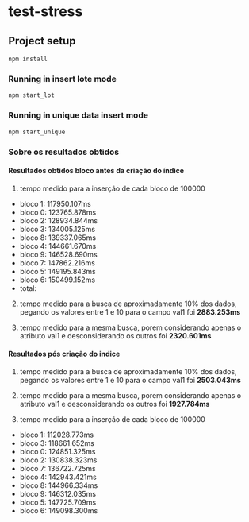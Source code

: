 # test-stress

## Project setup
```
npm install
```

### Running in insert lote mode
```
npm start_lot
```

### Running in unique data insert mode
```
npm start_unique
```
### Sobre os resultados obtidos
#### Resultados obtidos bloco antes da criação do índice 
1. tempo medido para a inserção de cada bloco de 100000

* bloco 1: 117950.107ms
* bloco 0: 123765.878ms
* bloco 2: 128934.844ms
* bloco 3: 134005.125ms
* bloco 8: 139337.065ms
* bloco 4: 144661.670ms
* bloco 9: 146528.690ms
* bloco 7: 147862.216ms
* bloco 5: 149195.843ms
* bloco 6: 150499.152ms
* total: 
2. tempo medido para a busca de aproximadamente 10% dos dados, pegando os valores entre 1 e 10 para o campo val1 foi
**2883.253ms**

3. tempo medido para a mesma busca, porem considerando apenas o atributo val1 e desconsiderando os outros foi **2320.601ms**
#### Resultados pós criação do indice
1. tempo medido para a busca de aproximadamente 10% dos dados, pegando os valores entre 1 e 10 para o campo val1 foi **2503.043ms**

2. tempo medido para a mesma busca, porem considerando apenas o atributo val1 e desconsiderando os outros foi **1927.784ms**
3. tempo medido para a inserção de cada bloco de 100000
* bloco 1: 112028.773ms
* bloco 3: 118661.652ms
* bloco 0: 124851.325ms
* bloco 2: 130838.323ms
* bloco 7: 136722.725ms
* bloco 4: 142943.421ms
* bloco 8: 144966.334ms
* bloco 9: 146312.035ms
* bloco 5: 147725.709ms
* bloco 6: 149098.300ms
